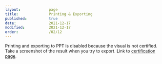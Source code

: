 ```yaml
---
layout:             page
title:              Printing & Exporting
published:          true
date:               2021-12-17
modified:           2021-12-17
order:              /02/12
---
```

<todo>Printing and exporting to PPT is disabled because the visual is not certified. Take a screenshot of the result when you try to export. Link to [certification page](../general/certification).</todo>